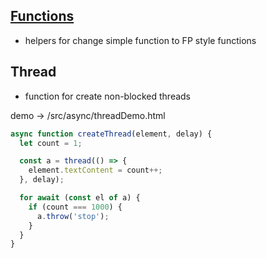 ## [Functions](src/modules/function/README.md)

 - helpers for change simple function to FP style functions

## Thread

 - function for create non-blocked threads

demo -> /src/async/threadDemo.html

```js
async function createThread(element, delay) {
  let count = 1;

  const a = thread(() => {
    element.textContent = count++;
  }, delay);

  for await (const el of a) {
    if (count === 1000) {
      a.throw('stop');
    }
  }
}
```
